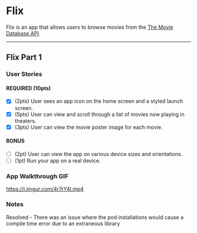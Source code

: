 # Flix

Flix is an app that allows users to browse movies from the [The Movie Database API](http://docs.themoviedb.apiary.io/#).

---

## Flix Part 1

### User Stories


#### REQUIRED (10pts)
- [x] (2pts) User sees an app icon on the home screen and a styled launch screen.
- [x] (5pts) User can view and scroll through a list of movies now playing in theaters.
- [x] (3pts) User can view the movie poster image for each movie.

#### BONUS
- [ ] (2pt) User can view the app on various device sizes and orientations.
- [ ] (1pt) Run your app on a real device.

### App Walkthrough GIF

https://i.imgur.com/4r7rY4l.mp4

<blockquote class="imgur-embed-pub" lang="en" data-id="a/hegsx0J" data-context="false" ><a href="//imgur.com/a/hegsx0J"></a></blockquote><script async src="//s.imgur.com/min/embed.js" charset="utf-8"></script>

### Notes
Resolved - There was an issue where the pod installations would cause a compile time error due to an extraneous library
